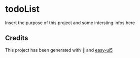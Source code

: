 # todoList
Insert the purpose of this project and some intersting infos here


## Credits
This project has been generated with 💙 and [easy-ui5](https://github.com/SAP)
